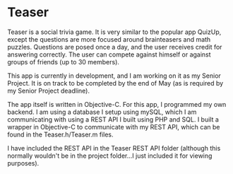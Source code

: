 # Teaser
Teaser is a social trivia game. It is very similar to the popular app QuizUp, except the questions are more focused around brainteasers and math puzzles. Questions are posed once a day, and the user receives credit for answering correctly. The user can compete against himself or against groups of friends (up to 30 members).

This app is currently in development, and I am working on it as my Senior Project. It is on track to be completed by the end of May (as is required by my Senior Project deadline).

The app itself is written in Objective-C. For this app, I programmed my own backend. I am using a database I setup using mySQL, which I am communicating with using a REST API I built using PHP and SQL. I built a wrapper in Objective-C to communicate with my REST API, which can be found in the Teaser.h/Teaser.m files.

I have included the REST API in the Teaser REST API folder (although this normally wouldn't be in the project folder...I just included it for viewing purposes).
